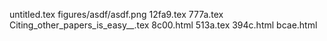 untitled.tex
figures/asdf/asdf.png
12fa9.tex
777a.tex
Citing_other_papers_is_easy__.tex
8c00.html
513a.tex
394c.html
bcae.html